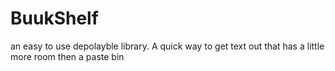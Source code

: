 # BuukShelf
an easy to use depolayble library. A quick way to get text out that has a little more room then a paste bin

